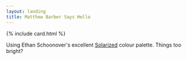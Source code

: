 ```yaml
---
layout: landing
title: Matthew Barber Says Hello
---
```


{% include card.html %}

Using Ethan Schoonover's excellent [Solarized](http://ethanschoonover.com/solarized) colour palette. Things <a id="toggle" style="cursor: pointer">too bright?</a>
